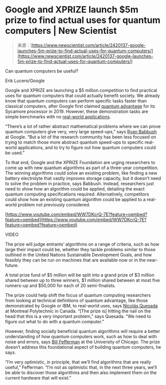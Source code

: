<!--yml
category: 未分类
date: 2024-05-27 14:39:15
-->

# Google and XPRIZE launch $5m prize to find actual uses for quantum computers | New Scientist

> 来源：[https://www.newscientist.com/article/2420137-google-launches-5m-prize-to-find-actual-uses-for-quantum-computers/](https://www.newscientist.com/article/2420137-google-launches-5m-prize-to-find-actual-uses-for-quantum-computers/)

Can quantum computers be useful?

Erik Lucero/Google

Google and XPRIZE are launching a $5 million competition to find practical uses for quantum computers that could actually benefit society. We already know that quantum computers can perform specific tasks faster than classical computers, after Google first claimed [quantum advantage](/article/2217347-google-claims-it-has-finally-reached-quantum-supremacy/) for its Sycamore processor in 2019\. However, these demonstration tasks are simple benchmarks with no [real-world applications](/article/2390568-why-havent-we-got-useful-quantum-computers-yet/).

“There’s a lot of rather abstract mathematical problems where we can prove quantum computers give very, very large speed-ups,” says [Ryan Babbush](https://scholar.google.com/citations?user=6I7jyygAAAAJ&hl=en) at Google. “But a lot of the research community has been less focused on trying to match those more abstract quantum speed-ups to specific real-world applications, and to try to figure out how quantum computers could be used.”

To that end, Google and the XPRIZE Foundation are urging researchers to come up with new quantum algorithms as part of a three-year competition. The winning algorithms could solve an existing problem, like finding a new battery electrolyte that vastly improves storage capacity, but it doesn’t need to solve the problem in practice, says Babbush. Instead, researchers just need to show how an algorithm could be applied, detailing the exact quantum computing specifications required. Alternatively, competitors could show how an existing quantum algorithm could be applied to a real-world problem not previously considered.

[https://www.youtube.com/embed/WW7DKcrQ-7E?feature=oembed?feature=oembed](https://www.youtube.com/embed/WW7DKcrQ-7E?feature=oembed?feature=oembed)

VIDEO

 The prize will judge entrants’ algorithms on a range of criteria, such as how large their impact could be, whether they tackle problems similar to those outlined in the United Nations Sustainable Development Goals, and how feasibly they can be run on machines that are available now or in the near-future.

A total prize fund of $5 million will be split into a grand prize of $3 million shared between up to three winners, $1 million shared between at most five runners-up and $50,000 for each of 20 semi-finalists.

The prize could help shift the focus of quantum computing researchers from looking at technical definitions of quantum advantage, like those demonstrated by Google or IBM, to real-world uses, says [Nicolás Quesada](https://scholar.google.ca/citations?user=dZNVjOEAAAAJ&hl=en) at Montreal Polytechnic in Canada. “[The prize is] hitting the nail on the head that this is a very important problem,” says Quesada. “We need to figure out what to do with a quantum computer.”

However, finding socially beneficial quantum algorithms will require a better understanding of how quantum computers work, such as how to deal with noise and errors, says [Bill Fefferman](https://scholar.google.co.uk/citations?user=EBIByAIAAAAJ&hl=en) at the University of Chicago. The prize doesn’t address this foundational aspect of building quantum computers, he says.

“I’m very optimistic, in principle, that we’ll find algorithms that are really useful,” Fefferman. “I’m not as optimistic that, in the next three years, we’ll be able to discover those algorithms and then also implement them on the current hardware that will exist.”